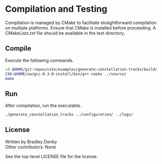 # Compilation and Testing

Compilation is managed by CMake to facilitate straightforward compilation on
multiple platforms. Ensure that CMake is installed before proceeding. A
CMakeLists.txt file should be available in the test directory.

## Compile

Execute the following commands.

```bash
cd $HOME/git-repos/cote/examples/generate-constellation-tracks/build/
CXX=$HOME/sw/gcc-8.3.0-install/bin/g++ cmake ../source/
make
```

## Run

After compilation, run the executable.

```bash
./generate_constellation_tracks ../configuration/ ../logs/
```

## License

Written by Bradley Denby  
Other contributors: None

See the top-level LICENSE file for the license.
